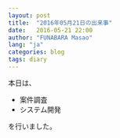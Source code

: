 ```yaml
---
layout: post
title:  "2016年05月21日の出来事"
date:   2016-05-21 22:00
author: "FUNABARA Masao"
lang: "ja"
categories: blog
tags: diary
---
```


本日は、

* 案件調査
* システム開発

を行いました。
